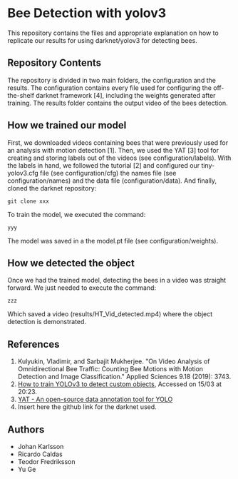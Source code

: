 # Bee Detection with yolov3
This repository contains the files and appropriate explanation on how to replicate our results for using darknet/yolov3 for detecting bees.

## Repository Contents

The repository is divided in two main folders, the configuration and the results. The configuration contains every file used for configuring the off-the-shelf darknet framework \[4\], including the weights generated after training. The results folder contains the output video of the bees detection.

## How we trained our model
First, we downloaded videos containing bees that were previously used for an analysis with motion detection \[1\]. Then, we used the YAT \[3\] tool for creating and storing labels out of the videos (see configuration/labels). With the labels in hand, we followed the tutorial \[2\] and configured our tiny-yolov3.cfg file (see configuration/cfg) the names file (see configuration/names) and the data file (configuration/data). And finally, cloned the darknet repository:
```
git clone xxx
```

To train the model, we executed the command:
```
yyy
```

The model was saved in a the model.pt file (see configuration/weights).

## How we detected the object

Once we had the trained model, detecting the bees in a video was straight forward. We just needed to execute the command:
```
zzz
```

Which saved a video (results/HT_Vid_detected.mp4) where the object detection is demonstrated.

## References
1. Kulyukin, Vladimir, and Sarbajit Mukherjee. "On Video Analysis of Omnidirectional Bee Traffic: Counting Bee Motions with Motion Detection and Image Classification." Applied Sciences 9.18 (2019): 3743.
2. [How to train YOLOv3 to detect custom objects](https://medium.com/@manivannan_data/how-to-train-yolov3-to-detect-custom-objects-ccbcafeb13d2), Accessed on 15/03 at 20:23.
3. [YAT - An open-source data annotation tool for YOLO](https://medium.com/@vinay.dec26/yat-an-open-source-data-annotation-tool-for-yolo-8bb75bce1767)
4. Insert here the github link for the darknet used.

## Authors
* Johan Karlsson
* Ricardo Caldas
* Teodor Fredriksson
* Yu Ge
